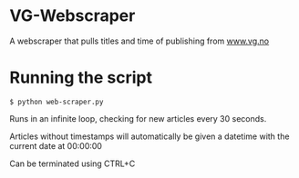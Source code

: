 # VG-Webscraper
A webscraper that pulls titles and time of publishing from www.vg.no

# Running the script
    $ python web-scraper.py

Runs in an infinite loop, checking for new articles every 30 seconds.

Articles without timestamps will automatically be given a datetime with the current date at 00:00:00

Can be terminated using CTRL+C




